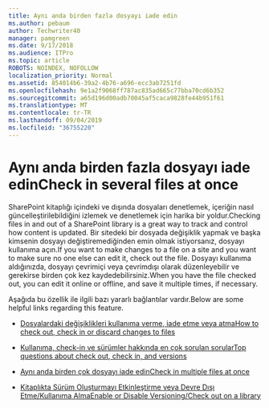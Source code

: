 ```yaml
---
title: Aynı anda birden fazla dosyayı iade edin
ms.author: pebaum
author: Techwriter40
manager: pamgreen
ms.date: 9/17/2018
ms.audience: ITPro
ms.topic: article
ROBOTS: NOINDEX, NOFOLLOW
localization_priority: Normal
ms.assetid: 854014b6-39a2-4b76-a696-ecc3ab7251fd
ms.openlocfilehash: 9e1a2f9068ff787ac835ad665c77bba70cd6b352
ms.sourcegitcommit: a65d196d00adb70045af5caca9828fe44b951f61
ms.translationtype: MT
ms.contentlocale: tr-TR
ms.lasthandoff: 09/04/2019
ms.locfileid: "36755220"
---
```

# <a name="check-in-several-files-at-once"></a><span data-ttu-id="d0a29-102">Aynı anda birden fazla dosyayı iade edin</span><span class="sxs-lookup"><span data-stu-id="d0a29-102">Check in several files at once</span></span>

<span data-ttu-id="d0a29-103">SharePoint kitaplığı içindeki ve dışında dosyaları denetlemek, içeriğin nasıl güncelleştirilebildiğini izlemek ve denetlemek için harika bir yoldur.</span><span class="sxs-lookup"><span data-stu-id="d0a29-103">Checking files in and out of a SharePoint library is a great way to track and control how content is updated.</span></span> <span data-ttu-id="d0a29-104">Bir sitedeki bir dosyada değişiklik yapmak ve başka kimsenin dosyayı değiştiremediğinden emin olmak istiyorsanız, dosyayı kullanıma açın.</span><span class="sxs-lookup"><span data-stu-id="d0a29-104">If you want to make changes to a file on a site and you want to make sure no one else can edit it, check out the file.</span></span> <span data-ttu-id="d0a29-105">Dosyayı kullanıma aldığınızda, dosyayı çevrimiçi veya çevrimdışı olarak düzenleyebilir ve gerekirse birden çok kez kaydedebilirsiniz.</span><span class="sxs-lookup"><span data-stu-id="d0a29-105">When you have the file checked out, you can edit it online or offline, and save it multiple times, if necessary.</span></span>

<span data-ttu-id="d0a29-106">Aşağıda bu özellik ile ilgili bazı yararlı bağlantılar vardır.</span><span class="sxs-lookup"><span data-stu-id="d0a29-106">Below are some helpful links regarding this feature.</span></span>

- [<span data-ttu-id="d0a29-107">Dosyalardaki değişiklikleri kullanıma verme, iade etme veya atma</span><span class="sxs-lookup"><span data-stu-id="d0a29-107">How to check out, check in or discard changes to files</span></span>](https://support.office.com/article/check-out-check-in-or-discard-changes-to-files-in-a-library-7e2c12a9-a874-4393-9511-1378a700f6de)

- [<span data-ttu-id="d0a29-108">Kullanıma, check-in ve sürümler hakkında en çok sorulan sorular</span><span class="sxs-lookup"><span data-stu-id="d0a29-108">Top questions about check out, check in, and versions</span></span>](https://support.office.com/article/Top-questions-about-check-out-check-in-and-versions-7E941339-E972-4C7A-A79A-80A1FCF84076)

- [<span data-ttu-id="d0a29-109">Aynı anda birden çok dosyayı iade edin</span><span class="sxs-lookup"><span data-stu-id="d0a29-109">Check in multiple files at once</span></span>](https://support.office.com/article/check-out-check-in-or-discard-changes-to-files-in-a-library-7e2c12a9-a874-4393-9511-1378a700f6de)

- [<span data-ttu-id="d0a29-110">Kitaplıkta Sürüm Oluşturmayı Etkinleştirme veya Devre Dışı Etme/Kullanıma Alma</span><span class="sxs-lookup"><span data-stu-id="d0a29-110">Enable or Disable Versioning/Check out on a library</span></span>](https://support.office.com/article/enable-and-configure-versioning-for-a-list-or-library-1555d642-23ee-446a-990a-bcab618c7a37)

  
